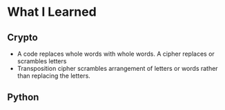 # What I Learned

## Crypto

- A code replaces whole words with whole words. A cipher replaces or scrambles letters
- Transposition cipher scrambles arrangement of letters or words rather than replacing the letters.

## Python

